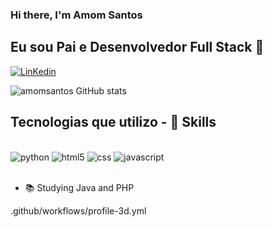 
### Hi there, I'm Amom Santos



## Eu sou Pai e Desenvolvedor Full Stack 👋







[![LinKedin](https://img.shields.io/badge/LinkedIn-0077B5?style=for-the-badge&logo=linkedin&logoColor=white
)](https://www.linkedin.com/in/amom-santos-de-almeida-718618209/)


![amomsantos GitHub stats](https://github-readme-stats.vercel.app/api?username=amomsantos07&show_icons=true&theme=dracula)

## Tecnologias que utilizo - 🚀 Skills

<div style="display: inline_block"><br/>
    <img alig="center" alt="python" src="https://img.shields.io/badge/Python-14354C?style=for-the-badge&logo=python&logoColor=white">
    <img alig="center" alt="html5" src="https://img.shields.io/badge/HTML5-E34F26?style=for-the-badge&logo=html5&logoColor=white">
    <img alig="center" alt="css" src="https://img.shields.io/badge/CSS3-1572B6?style=for-the-badge&logo=css3&logoColor=white">
    <img alig="center" alt="javascript" src="https://img.shields.io/badge/JavaScript-323330?style=for-the-badge&logo=javascript&logoColor=F7DF1E">
    </div><br/>
    

- 📚 Studying Java and PHP


.github/workflows/profile-3d.yml



